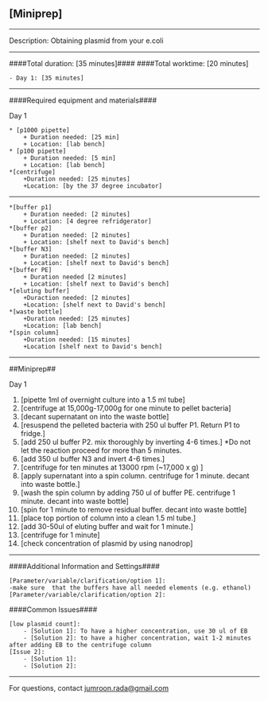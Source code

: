 [Miniprep]
--------------
- - - - - - - - - - - - - - - - - - - - - - - - - - - - - - - - - - - - - - - - - - - -
Description: Obtaining plasmid from your e.coli

- - - - - - - - - - - - - - - - - - - - - - - - - - - - - - - - - - - - - - - - - - - -
####Total duration: [35 minutes]####
####Total worktime: [20 minutes]

    - Day 1: [35 minutes]
    
    
    
- - - - - - - - - - - - - - - - - - - - - - - - - - - - - - - - - - - - - - - - - - - -

####Required equipment and materials####

Day 1

    * [p1000 pipette]
        + Duration needed: [25 min]
        + Location: [lab bench]
    * [p100 pipette]
        + Duration needed: [5 min]
        + Location: [lab bench]  
    *[centrifuge]
        +Duration needed: [25 minutes]  
        +Location: [by the 37 degree incubator]

        
        
      
        
  
        

------

    *[buffer p1]  
        + Duration needed: [2 minutes]
        + Location: [4 degree refridgerator]  
    *[buffer p2]  
        + Duration needed: [2 minutes]
        + Location: [shelf next to David's bench]  
    *[buffer N3]  
        + Duration needed: [2 minutes]
        + Location: [shelf next to David's bench]  
    *[buffer PE]  
        + Duration needed [2 minutes]
        + Location: [shelf next to David's bench]  
    *[eluting buffer]  
        +Duraction needed: [2 minutes]
        +Location: [shelf next to David's bench]  
    *[waste bottle]
        +Duration needed: [25 minutes]
        +Location: [lab bench]  
    *[spin column]
        +Duration needed: [15 minutes]
        +Location [shelf next to David's bench]

- - - - - - - - - - - - - - - - - - - - - - - - - - - - - - - - - - - - - - - - - - - - 

##Miniprep##

Day 1

1. [pipette 1ml of overnight culture into a 1.5 ml tube]
2. [centrifuge at 15,000g-17,000g for one minute to pellet bacteria]
3. [decant supernatant on into the waste bottle]  
4. [resuspend the pelleted bacteria with 250 ul buffer P1. Return P1 to fridge.]
5. [add 250 ul buffer P2. mix thoroughly by inverting 4-6 times.]
    *Do not let the reaction proceed for more than 5 minutes.
6. [add 350 ul buffer N3 and invert 4-6 times.]
7. [centrifuge for ten minutes at 13000 rpm (~17,000 x g) ]
8. [apply supernatant into a spin column. centrifuge for 1 minute. decant into waste bottle.]
9. [wash the spin column by adding 750 ul of buffer PE. centrifuge 1 minute. decant into waste bottle]
10. [spin for 1 minute to remove residual buffer. decant into waste bottle]
11. [place top portion of column into a clean 1.5 ml tube.]
12. [add 30-50ul of eluting buffer and wait for 1 minute.]
13. [centrifuge for 1 minute]
14. [check concentration of plasmid by using nanodrop]

- - - - - - - - - - - - - - - - - - - - - - - - - - - - - - - - - - - - - - - - - - - - 
    
    
####Additional Information and Settings####

    [Parameter/variable/clarification/option 1]:
    -make sure  that the buffers have all needed elements (e.g. ethanol)
    [Parameter/variable/clarification/option 2]:

####Common Issues####

    [low plasmid count]:
        - [Solution 1]: To have a higher concentration, use 30 ul of EB
        - [Solution 2]: to have a higher concentration, wait 1-2 minutes after adding EB to the centrifuge column
    [Issue 2]:
        - [Solution 1]:
        - [Solution 2]:
- - - - - - - - - - - - - - - - - - - - - - - - - - - - - - - - - - - - - - - - - - - - 
       
For questions, contact jumroon.rada@gmail.com    


